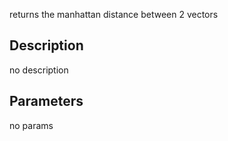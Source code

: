 returns the manhattan distance between 2 vectors




## Description
no description
## Parameters
no params